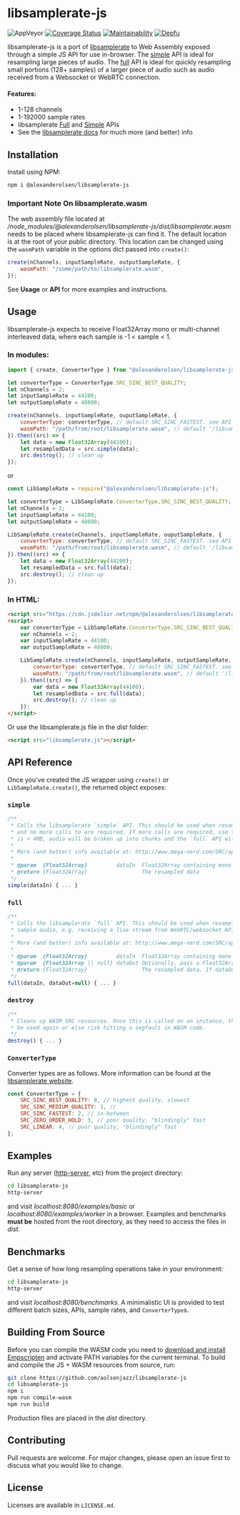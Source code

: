 # libsamplerate-js

![AppVeyor](https://img.shields.io/appveyor/build/aolsenjazz/libsamplerate-js) [![Coverage Status](https://coveralls.io/repos/github/aolsenjazz/libsamplerate-js/badge.svg?branch=main)](https://img.shields.io/coveralls/github/aolsenjazz/libsamplerate-js) [![Maintainability](https://api.codeclimate.com/v1/badges/61ceec2449f7ab6a5ca2/maintainability)](https://codeclimate.com/github/aolsenjazz/libsamplerate-js/maintainability) [![Depfu](https://badges.depfu.com/badges/fb337ab1dda45e0d1ad17ab8f8572445/overview.svg)](https://depfu.com/github/aolsenjazz/libsamplerate-js?project_id=21222)

libsamplerate-js is a port of [libsamplerate](http://www.mega-nerd.com/SRC/) to Web Assembly exposed through a simple JS API for use in-browser. The [simple](http://www.mega-nerd.com/SRC/api_simple.html) API is ideal for resampling large pieces of audio. The [full](http://www.mega-nerd.com/SRC/api_full.html) API is ideal for quickly resampling small portions (128+ samples) of a larger piece of audio such as audio received from a Websocket or WebRTC connection.

#### Features:

-   1-128 channels
-   1-192000 sample rates
-   libsamplerate [Full](http://www.mega-nerd.com/SRC/api_full.html) and [Simple](http://www.mega-nerd.com/SRC/api_simple.html) APIs
-   See the [libsamplerate docs]() for much more (and better) info

## Installation

Install using NPM:

```bash
npm i @alexanderolsen/libsamplerate-js
```

### Important Note On libsamplerate.wasm

The web assembly file located at _/node_modules/@alexanderolsen/libsamplerate-js/dist/libsamplerate.wasm_ needs to be placed where libsamplerate-js can find it. The default location is at the root of your public directory. This location can be changed using the `wasmPath` variable in the options dict passed into `create()`:

```javascript
create(nChannels, inputSampleRate, outputSampleRate, {
    wasmPath: "/some/path/to/libsamplerate.wasm",
});
```

See **Usage** or **API** for more examples and instructions.

## Usage

libsamplerate-js expects to receive Float32Array mono or multi-channel interleaved data, where each sample is -1 < sample < 1.

### In modules:

```javascript
import { create, ConverterType } from "@alexanderolsen/libsamplerate-js";

let converterType = ConverterType.SRC_SINC_BEST_QUALITY;
let nChannels = 2;
let inputSampleRate = 44100;
let outputSampleRate = 48000;

create(nChannels, inputSampleRate, ouputSampleRate, {
    converterType: converterType, // default SRC_SINC_FASTEST. see API for more
    wasmPath: "/path/from/root/libsamplerate.wasm", // default '/libsamplerate.wasm'
}).then((src) => {
    let data = new Float32Array(44100);
    let resampledData = src.simple(data);
    src.destroy(); // clean up
});
```

or

```javascript
const LibSampleRate = require("@alexanderolsen/libsamplerate-js");

let converterType = LibSampleRate.ConverterType.SRC_SINC_BEST_QUALITY;
let nChannels = 2;
let inputSampleRate = 44100;
let outputSampleRate = 48000;

LibSampleRate.create(nChannels, inputSampleRate, ouputSampleRate, {
    converterType: converterType, // default SRC_SINC_FASTEST. see API for more
    wasmPath: "/path/from/root/libsamplerate.wasm", // default '/libsamplerate.wasm'
}).then((src) => {
    let data = new Float32Array(44100);
    let resampledData = src.full(data);
    src.destroy(); // clean up
});
```

### In HTML:

```html
<script src="https://cdn.jsdelivr.net/npm/@alexanderolsen/libsamplerate-js"></script>
<script>
    var converterType = LibSampleRate.ConverterType.SRC_SINC_BEST_QUALITY;
    var nChannels = 2;
    var inputSampleRate = 44100;
    var outputSampleRate = 48000;

    LibSampleRate.create(nChannels, inputSampleRate, outputSampleRate, {
        converterType: converterType, // default SRC_SINC_FASTEST. see API for more
        wasmPath: "/path/from/root/libsamplerate.wasm", // default '/libsamplerate.wasm'
    }).then((src) => {
        var data = new Float32Array(44100);
        let resampledData = src.full(data);
        src.destroy(); // clean up
    });
</script>
```

Or use the libsamplerate.js file in the _dist_ folder:

```html
<script src="libsamplerate.js"></script>
```

## API Reference

Once you've created the JS wrapper using `create()` or `LibSampleRate.create()`, the returned object exposes:

### `simple`

```javascript
/**
 * Calls the libsamplerate `simple` API. This should be used when resampling one individual chunk of audio,
 * and no more calls to are required. If more calls are required, use the `full` API. If the array submitted
 * is > 4MB, audio will be broken up into chunks and the `full` API will be used
 *
 * More (and better) info available at: http://www.mega-nerd.com/SRC/api_simple.html
 *
 * @param  {Float32Array}         dataIn  Float32Array containing mono|interleaved audio data where -1 < dataIn[i] < 1
 * @return {Float32Array}                 The resampled data
 */
simple(dataIn) { ... }
```

### `full`

```javascript
/**
 * Calls the libsamplerate `full` API. This should be used when resampling several chunks of the
 * sample audio, e.g. receiving a live stream from WebRTC/websocket API.
 *
 * More (and better) info available at: http://www.mega-nerd.com/SRC/api_full.html
 *
 * @param  {Float32Array}         dataIn  Float32Array containing mono|interleaved audio data where -1 < dataIn[i] < 1
 * @param  {Float32Array || null} dataOut Optionally, pass a Float32Array to avoid allocating an extra array for every esampling operation
 * @return {Float32Array}                 The resampled data. If dataOut != null, dataOut is returned
 */
full(dataIn, dataOut=null) { ... }
```

### `destroy`

```javascript
/**
 * Cleans up WASM SRC resources. Once this is called on an instance, that instance should not
 * be used again or else risk hitting a segfault in WASM code.
 */
destroy() { ... }
```

### `ConverterType`

Converter types are as follows. More information can be found at the [libsamplerate website](http://www.mega-nerd.com/SRC/api_misc.html#Converters).

```javascript
const ConverterType = {
    SRC_SINC_BEST_QUALITY: 0, // highest quality, slowest
    SRC_SINC_MEDIUM_QUALITY: 1, //
    SRC_SINC_FASTEST: 2, // in-between
    SRC_ZERO_ORDER_HOLD: 3, // poor quality, "blindingly" fast
    SRC_LINEAR: 4, // poor quality, "blindingly" fast
};
```

## Examples

Run any server ([http-server](https://www.npmjs.com/package/http-server), etc) from the project directory:

```bash
cd libsamplerate-js
http-server
```

and visit _localhost:8080/examples/basic_ or _localhost:8080/examples/worker_ in a browser. Examples and benchmarks **must be** hosted from the root directory, as they need to access the files in _dist_.

## Benchmarks

Get a sense of how long resampling operations take in your environment:

```bash
cd libsamplerate-js
http-server
```

and visit _localhost:8080/benchmarks_. A minimalistic UI is provided to test different batch sizes, APIs, sample rates, and `ConverterType`s.

## Building From Source

Before you can compile the WASM code you need to [download and install Empscripten](https://emscripten.org/docs/getting_started/downloads.html) and activate PATH variables for the current terminal. To build and compile the JS + WASM resources from source, run:

```bash
git clone https://github.com/aolsenjazz/libsamplerate-js
cd libsamplerate-js
npm i
npm run compile-wasm
npm run build
```

Production files are placed in the _dist_ directory.

## Contributing

Pull requests are welcome. For major changes, please open an issue first to discuss what you would like to change.

## License

Licenses are available in `LICENSE.md`.
